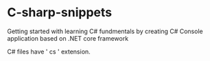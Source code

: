 # C-sharp-snippets
Getting started with learning C# fundmentals by creating C# Console application based on .NET core framework

C# files have ' cs ' extension. 